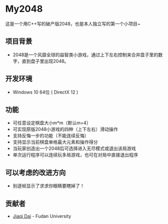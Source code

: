 # My2048

这是一个用C++写的破产版2048，也是本人独立写的第一个小项目~

## 项目背景

- 2048是一个风靡全球的益智类小游戏，通过上下左右控制来合并盘子里的数字，直到盘子里出现2048。

## 开发环境

- Windows 10 64位 ( DirectX 12 )

## 功能

- 可任意设定棋盘大小m*m（默认m=4）
- 可实现原版2048小游戏的四种（上下左右）滑动操作
- 支持反悔一步的功能（不能连续反悔）
- 支持显示当前棋盘单格最大元素和操作得分
- 当玩家创造出一个2048后可选择进入无尽模式或退出该局游戏
- 单次运行程序可以连续玩多局游戏，也可在对局中直接退出程序

## 可以考虑的改进方向

- 别逐帧显示了求求你眼睛要瞎掉了！

## 贡献者

- [Jiaqi Dai](https://github.com/jqdai) - Fudan University
